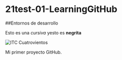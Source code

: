 # 21test-01-LearningGitHub

##Entornos de desarrollo

Esto es una _cursiva_ yesto es **negrita**

![ITC Cuatrovientos](http://cuatrov1-cp5028.wordpresstemporal.com/wp-content/uploads/2019/07/logo-cuatrovientos-2-1.png)

Mi primer proyecto GitHub.
